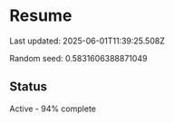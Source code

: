 # Resume

Last updated: 2025-06-01T11:39:25.508Z

Random seed: 0.5831606388871049

## Status

Active - 94% complete